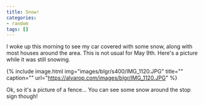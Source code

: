 ```yaml
---
title: Snow!
categories:
- random
tags: []
---
```

I  woke up this morning to see my car covered with some snow, along with  most houses around the area. This is not usual for May 9th. Here's a  picture while it was still snowing.

{% include image.html
            img="images/blgr/s400/IMG_1120.JPG"
            title=""
            caption=""
            url="https://alvarop.com/images/blgr/IMG_1120.JPG" %}

Ok, so it's a picture of a fence... You can see some snow around the stop sign though!

